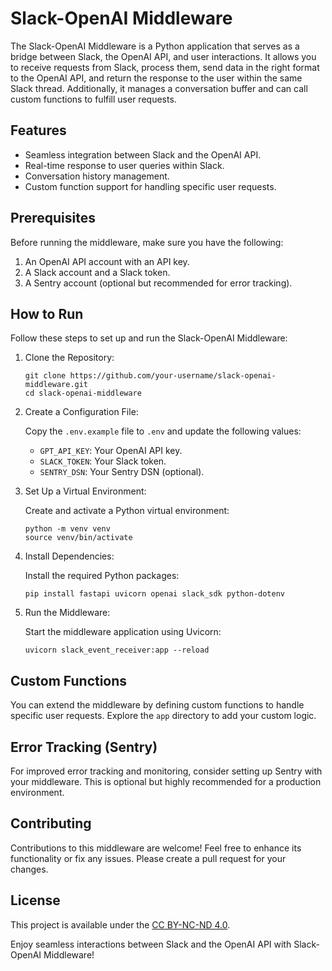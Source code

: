 # Slack-OpenAI Middleware

The Slack-OpenAI Middleware is a Python application that serves as a bridge between Slack, the OpenAI API, and user interactions. It allows you to receive requests from Slack, process them, send data in the right format to the OpenAI API, and return the response to the user within the same Slack thread. Additionally, it manages a conversation buffer and can call custom functions to fulfill user requests.

## Features

- Seamless integration between Slack and the OpenAI API.
- Real-time response to user queries within Slack.
- Conversation history management.
- Custom function support for handling specific user requests.

## Prerequisites

Before running the middleware, make sure you have the following:

1. An OpenAI API account with an API key.
2. A Slack account and a Slack token.
3. A Sentry account (optional but recommended for error tracking).

## How to Run

Follow these steps to set up and run the Slack-OpenAI Middleware:

1. Clone the Repository:

   ```shell
   git clone https://github.com/your-username/slack-openai-middleware.git
   cd slack-openai-middleware
   ```

2. Create a Configuration File:

   Copy the `.env.example` file to `.env` and update the following values:

   - `GPT_API_KEY`: Your OpenAI API key.
   - `SLACK_TOKEN`: Your Slack token.
   - `SENTRY_DSN`: Your Sentry DSN (optional).

3. Set Up a Virtual Environment:

   Create and activate a Python virtual environment:

   ```shell
   python -m venv venv
   source venv/bin/activate
   ```

4. Install Dependencies:

   Install the required Python packages:

   ```shell
   pip install fastapi uvicorn openai slack_sdk python-dotenv
   ```

5. Run the Middleware:

   Start the middleware application using Uvicorn:

   ```shell
   uvicorn slack_event_receiver:app --reload
   ```

## Custom Functions

You can extend the middleware by defining custom functions to handle specific user requests. Explore the `app` directory to add your custom logic.

## Error Tracking (Sentry)

For improved error tracking and monitoring, consider setting up Sentry with your middleware. This is optional but highly recommended for a production environment.

## Contributing

Contributions to this middleware are welcome! Feel free to enhance its functionality or fix any issues. Please create a pull request for your changes.

## License

This project is available under the [CC BY-NC-ND 4.0](https://creativecommons.org/licenses/by-nc-nd/4.0/).

Enjoy seamless interactions between Slack and the OpenAI API with Slack-OpenAI Middleware!
